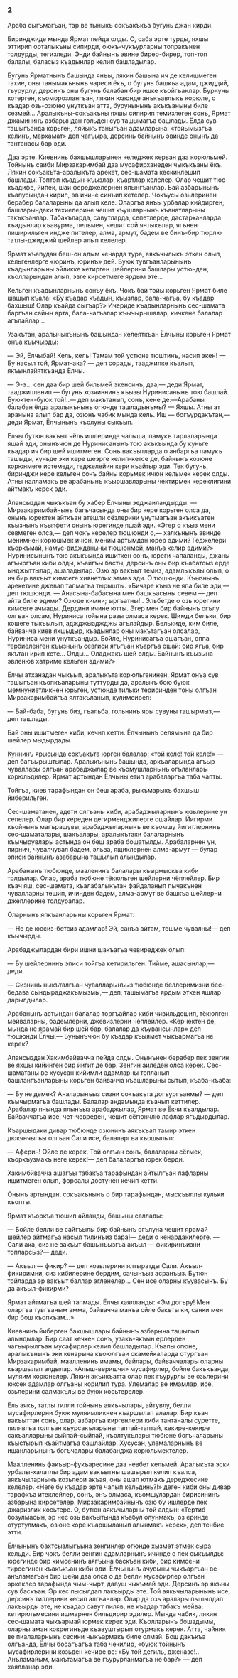 ### 2

Араба сыгъмагъан, тар ве тыныкъ сокъакъкъа бугунь джан кирди.

Биринджиде мында Ярмат пейда олды.
О, саба эрте турды, яхшы эттирип орталыкъны сипирди, оюкъ-чукъурларны топракънен толдурды, тегизледи.
Энди байнынъ эвине бирер-бирер, топ-топ балалы, баласыз къадынлар келип башладылар.

Бугунь Ярматнынъ башында янъы, лякин башына ич де келишмеген тахие, оны танымакънынъ чареси ёкъ, о бугунь башкъа адам, джиддий, гъурурлу, дерсинъ оны бугунь балабан бир ишке къойгъанлар.
Бурнуны котерген, къоморозлангъан, лякин юзюнде анъкъавлыкъ корюле, о къадар озь-озюню унуткъан атта, бурунынынъ акъкъаныны биле сезмей...
Аралыкъны-сокъакъны яхшы сипирип темизлеген сонъ, Ярмат джамининъ азбарындан гольден сув ташымагъа башлады.
Ёлда сув ташыгъанда корьген, ляйыкъ таныгъан адамларына: «тойымызгъа келинъ, мархамат» деп чагъыра, дерсинь байнынъ эвинде онынъ да тантанасы бар эди.

Даа эрте.
Киевнинь бахшышларынен келеджек керван даа корюльмей.
Тойнынъ саиби Мирзакаримбай даа мусафирханеден чыкъкъаны ёкъ.
Лякин сокъакъта-аралыкъта арекет, сес-шамата кескинлешип башлады.
Топтоп къадын-къызлар, къартлар келелер.
Олар чешит тюс къадифе, йипек, шаи фереджелернен япынгъанлар.
Бай азбарынынъ къапусындан кирип, эв ичине синъип кетелер.
Чокъусы озьлеринен берабер балаларыны да алып келе.
Оларгъа янъы урбалар кийдирген, башларындаки техиелерине чешит къушларнынъ къанатларыны такъкъанлар.
Табакъларда, савутларда, сепетлерде, дастарханларда къадынлар къавурма, пельмен, чешит сой янтыкълар, ягънен пиширильген индже пителер, алма, армут, бадем ве бинъ-бир тюрлю татлы-джиджий шейлер алып келелер.

Ярмат къапудан беш-он адым кенарда тура, аякъчылыкъ эткен олып, кельгенлерге «юринъ, юринъ» дей.
Буюк тувгъанларынынъ къадынларыны эйликке кетирген шейлерини башлары устюнден, къолларындан алып, эвге кирсетмеге ярдым эте...

Кельген къадынларнынъ сонъу ёкъ.
Чокъ бай тойы корьген Ярмат биле шашып къала:
«Бу къадар къадын, къызлар, бала-чагъа, бу къадар бахшыш!
Олар къайда сыгъар?» Ичериде къадынларнынъ сес-шамата баргъан сайын арта, бала-чагъалар къычырышалар, кичкене балалар агълайлар...

Узакътан, аралычыкънынъ башындан келеяткъан Ёлчыны корьген Ярмат онъа къычырды:

— Эй, Ёлчыбай!
Кель, кель!
Тамам той устюне тюштинъ, насип экен! 
— Бу насыл той, Ярмат-ака?
— деп сорады, тааджипке къалып, якъынлайяткъанда Ёлчы.

— Э-э... сен даа бир шей бильмей экенсинъ, даа,— деди Ярмат, тааджипленип — бугунь хозяиннинъ къызы Нуринисанынъ тою башлай.
Буюктен-буюк той!..— деп макътанып, сонъ, кене де:—Арабаны балабан ёлда аралыкънынъ огюнде ташладынъмы?
— Яхшы.
Атны ат аранына алып бар да, озюнъ чабик мында кель.
Иш — богъурдакътан,— деди Ярмат, Ёлчынынъ къолуны сыкъып.

Елчы бутюн вакъыт чёль ишлеринде чалыша, памукъ тарлаларында яшай эди, онынъчюн де Нуринисанынъ тою акъкъында бу куньге къадар ич бир шей ишитмеген.
Сонъ вакъытларда о анбаргъа памукъ ташыды, куньде эки кере шеэрге келип-кетсе де, байнынъ козюне корюнмеге истемеди, геджелейин кери къайтыр эди.
Тек бугунь, биринджи кере кельген сонъ байны корьмек ичюн кельмек керек олды.
Атны налламакъ ве арабанынъ къыршавларыны чектирмек кереклигини айтмакъ керек эди.

Апансыздан чыкъкъан бу хабер Ёлчыны эеджаиландырды.
— Мирзакаримбайнынъ багъчасында оны бир кере корьген олса да, онынъ юректен айткъан атешли сёзлерини унутмагъан акъикъатен къызнынъ къыяфети онынъ юрегинде яшай эди.
«Эгер о къыз мени севмеген олса,— деп чокъ керелер тюшюнди о,— халкънынъ эвинде менимнен корюшмек ичюн, меним артымдан юрер эдими?
Геджелери къоркъмай, намус-виджданыны тюшюнмей, манъа келир эдими?» Нуринисынынъ тою акъкъында ишиткен сонъ, юреги чапаланды, джаны агъыргъан киби олды, къайгъы басты, дерсинъ оны бир къабатсыз ерде ынджыттылар, ашаладылар.
Озю эр вакъыт темиз, адамлыкълы олып, о ич бир вакъыт кимсеге хиянетлик этмез эди.
О тюшюнди.
Къызнынъ арекетине джевап тапмагъа тырышты.
«Бичаре къыз не япа биле эди,— деп тюшюнди.
— Анасына-бабасына мен башкъасыны севем — деп айта биле эдими?
Озюде кимни; ыргъатны!..
Эльбетде о озь юрегини кимсеге ачмады.
Дердини ичине ютты.
Эгер мен бир байнынъ огълу олгъан олсам, Нуриниса тойына разы олмаса керек.
Шимди бельки, бир кошеге тыкъылып, аджджыаджджы агълайдыр.
Белькиде, ким биле, байвачча киев яхшыдыр, къадынлар оны макътагъан олсалар, Нуриниса мени унуткъандыр.
Бойле, Нуринисагъа ошагъан, оппа тербиеленген къызнынъ севгиси ягъгъан къаргъа ошай: бир ягъа, бир якътан ирип кете...
Олды...
Оладжакъ шей олды.
Байнынъ къызына эвленюв хатриме кельген эдими?»

Ёлчы атханадан чыкъып, аралыкъта корюльгенинен, Ярмат онъа сув ташыгъан къопкъаларыны туттурды да, аралыкъ бою буюк мемнуниетликнен юрьген, устюнде тильки терисинден тоны олгъан Мирзакаримбайгъа ялтакъланып, кулимсиреп:

— Бай-баба, бугунь биз, гъальба, гольнинъ яры сувуны ташырмыз,— деп ташлады.

Бай оны ишитмеген киби, кечип кетти.
Ёлчынынъ селямына да бир шейлер мыдырдады.

Куннинъ ярысында сокъакъта юрген балалар:
«той келе! той келе!» — деп багъырыштылар.
Аралыкънынь башында, аркъаларында агъыр чуваллары олгъан арабаджылар ве къомушларнынъ огъланлары корюльдилер.
Ярмат артындан Ёлчыны етип арабаларгъа таба чапты.

Тойгъа, киев тарафындан он беш араба, рыкъмарыкъ бахшыш йиберильген.

Сес-шаматанен, адети олгъаны киби, арабаджыларнынъ юзьлерине ун сепелер.
Олар бир кереден дегирменджилерге ошайлар.
Йигирми къойнынъ магърашувы, арабаджыларнынъ ве къомшу йигитлернинъ сес-шаматалары, шакъалары, аралыкътаки балаларнынъ къычырувлары астында он беш араба бошатылды.
Арабаларнен ун, пирнич, чувалчувал бадем, эльва, ящиклернен алма-армут — булар эписи байнынъ азабарына ташылып алындылар.

Арабанынъ тюбюнде, мааленинъ балалары къырмыскъа киби толдылар.
Олар, араба тюбюне тёкюльген шейлерни чёплейлер.
Бир къач яш, сес-шамата, къалабалыкътан файдаланып пычакънен чувалларны тешип, ичинден бадем, алма-армут ве башкъа шейлерни джеплерине толдуралар.

Оларнынъ япкъанларыны корьген Ярмат:

— Не де юссиз-бетсиз адамлар!
Эй, санъа айтам, тешме чувалны!— деп къычырды.

Арабаджылардан бири ишни шакъагъа чевиреджек олып:

— Бу шейлернинъ эписи тойгъа кетирильген.
Тийме, ашасынлар,— деди.

— Сизнинъ ныкъталгъан чувалларынъыз тюбюнде беллеримизни бес-бедава сындыраджакъмызмы,— деп, ташымагъа ярдым эткен яшлар дарылдылар.

Арабанынъ астындан балалар торгъайлар киби чивильдешип, тёкюлген мейваларны, бадемлерни, джевизлерни чёплейлер.
«Керчектен де, мында не ярамай бир шей бар, балалар да къувансынлар» деп тюшюнди Ёлчы,— Бунынъчюн бу къадар къыямет чыкъармагъа не керек?

Апансыздан Хакимбайвачча пейда олды.
Онынънен берабер пек зенгин ве яхшы кийинген бир йигит де бар.
Зенгин аиледен олса керек.
Сес-шаматаны ве хусусан кийимли адамларны топланып башлангъанларыны корьген байвачча къашларыны сытып, къаба-къаба:

— Бу не демек?
Аналарынъыз сизни сокъакъта догъургъанмы?
— деп къычырмагъа башлады.
Балалар андамында къачып кеттилер.
Арабалар янында ялынъыз арабаджылар, Ярмат ве Ёкчи къалдылар.
Байваччагъа исе, чет-чевреден, чешит сёгюнчлю лафлар ягъдырдылар.

Къаршыдаки дивар тюбюнде озюнинъ аякъкъап тамир эткен дюкянчыгъы олгъан Сали исе, балаларгъа къошылып:

— Аферин!
Ойле де керек.
Той олгъан сонъ, балаларны сёгмек, къоркъузмакъ неге керек!— деп балаларгъа юрек берди.

Хакимбйвачча ашагъы табакъа тарафындан айтылгъан лафларны ишитмеген олып, форсалы достунен кечип кетти.

Онынъ артындан, сокъакънынъ о бир тарафындан, мыскъыллы кульки къопты.

Ярмат къоркъа тюшип айланды, башыны саллады:

— Бойле белли ве сайгъылы бир байнынъ огълуна чешит ярамай шейлер айтмагъа насыл тилинъиз бара!— деди о кенардакилерге.
— Сали ака, сиз не вакъыт башынъызгъа акъыл — фикиринъизни топларсыз?— деди.

— Акъыл — фикир?
— деп козьлерини ялтыратды Сали.
Акъыл-фикиримни, сиз кибилерине бердим, сачынъыз асранъыз.
Бутюн тойларда эр вакъыт баллар эгленелер...
Сен исе оларны къувасынъ.
Бу да акъыл-фикирми?

Ярмат айтмагъа шей тапмады.
Ёлчы хаялланды:
«Эм догъру!
Мен оларгъа тувгъаным амма, байвачча манъа ойле бакъты ки, санки мен бир бош къопкъам...»

Киевнинъ йиберген бахшышлары байнынъ азбарына ташылып алындылар.
Бир саат кечкен сонъ, узакъ-якъын ерлерден чагъырылгъан мусафирлер келип башладылар.
Къапы огюне, аралыкънынъ эки кенарына къоюлгъаи скамейкаларда отургъан Мирзакаримбай, маалленинъ имамы, байлары, байваччалары оларны къаршылап алдылар.
«Алыш-веришчи» мусафирлер, бойле бакъкъанда, муляим корюнелер.
Лякин акъикъатта олар пек гъурурлы ве озьлерини юксек адамлар олгъаны корилип тура.
Улемалар ве имамлар, исе, озьлерини салмакълы ве буюк косьтерелер.

Ель аякъ, татлы тилли тойнынъ аякъчылары, айтувлу, белли мусафирлерни буюк муляимликнен къаршылап алалар.
Бир къач вакъыттан сонъ, олар, азбаргъа киргенлери киби тантаналы суретте, пилявгъа толгъан къурсакъларыны таптай-таптай, кекире-кекире сакъалларыны сыйпай-сыйпай, къолтукълары тюбюне богъчаларыны къыстырып къайтмагъа башлайлар.
Хусусан, улемаларнынъ ве ишанларынынъ богъчалары балабанджа корюльмектелер.

Маалленинь факъыр-фукъаресине даа невбет кельмей.
Аралыкъта эски урбалы-халатлы бир адам вакъытны шашырып келип къалса, аякъчыларнынъ козьлери акъая, оны ашап ютмакъ дереджесине келелер.
«Неге бу къадар эрте чапып кельдинь?!» деген киби оны дивар тарафкъа итеклейлер, сонъ, энъ олмаса, къомшулардан бирисининъ азбарына кирсетелер.
Мирзакаримбайнынъ озю бу ишлерде пек джаризлик косьтере.
О, бутюн аякъчыларны той алдын:
«Тертиб бозулмасын, эр нес озь вакъытында къабул олунмакъ, оз еринде отуртулмакъ, озюне коре къаршыланып алынмакъ керек», деп тенбие этти.

Ёлчынынъ бахтсызлыгъына зенгинлер огюнде хызмет этмек сыра кельди.
Бир чокъ белли зенгин адамларнынъ ичинде о пек сыкъылды: юрегинде бир кимсенинъ аягъына баскъан киби, бир кимсени тирсегинен къакъкъан киби эди.
Ёлчынынъ ачувыны чыкъаргъан ве анъламагъан бир шейи даа олса о да белли мусафирлер олгъан эркеклер тарафында чым-чырт, давуш чыкъмай эди.
Дерсинъ эр якъны сув баскъан.
Эр кес пысылдап лакъырды эте.
Той аякьчыларынынъ исе, дерсинъ тиллерини кесип алгъанлар.
Олар да озь аралары пышылдап лакъырды эте, не къадар савут пиляв, не къадар табакъ мейва, кетирилъмесини ишмарнен бильдирир эдилер.
Мында чабик, лякин сес-шамата чыкъармай юрмек керек эди.
Къолларынъ бошадымы, оларны аман кокрегинъде къавуштырып отурмакъ керек.
Атта, чайник ве пиалаларнынъ сесини чыкъармакъ биле олмай.
Бош дакъкъа олгъанда, Ёлчы босагъагъа таба чекилир, «буюк тойнынъ мусафирлерини козьден кечире ве:
«Бу той дегиль, дженазе!..
Анъламайым, макътамагъа ве гъурурланмагъа не бар?» — деп хаялланар эди.
